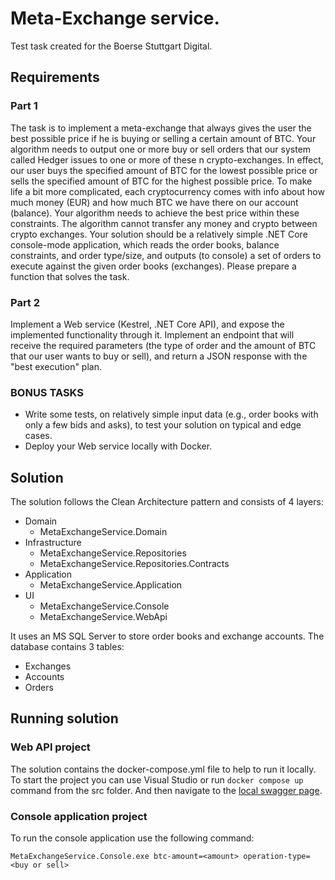 # Meta-Exchange service.

Test task created for the Boerse Stuttgart Digital.

## Requirements

### Part 1

The task is to implement a meta-exchange that always gives the user the best possible price if he is buying or selling a certain amount of BTC.
Your algorithm needs to output one or more buy or sell orders that our system called Hedger issues to one or more of these n crypto-exchanges. In effect, our user buys the specified amount of BTC for the lowest possible price or sells the specified amount of BTC for the highest possible price.
To make life a bit more complicated, each cryptocurrency comes with info about how much money (EUR) and how much BTC we have there on our account (balance). Your algorithm needs to achieve the best price within these constraints. The algorithm cannot transfer any money and crypto between crypto exchanges.
Your solution should be a relatively simple .NET Core console-mode application, which reads the order books, balance constraints, and order type/size, and outputs (to console) a set of orders to execute against the given order books (exchanges). Please prepare a function that solves the task.

### Part 2

Implement a Web service (Kestrel, .NET Core API), and expose the implemented functionality through it. Implement an endpoint that will receive the required parameters (the type of order and the amount of BTC that our user wants to buy or sell), and return a JSON response with the "best execution" plan.

### BONUS TASKS

- Write some tests, on relatively simple input data (e.g., order books with only a few bids and asks), to test your solution on typical and edge cases.
- Deploy your Web service locally with Docker.

## Solution

The solution follows the Clean Architecture pattern and consists of 4 layers:
 - Domain
	 - MetaExchangeService.Domain
 - Infrastructure
	 - MetaExchangeService.Repositories
	 - MetaExchangeService.Repositories.Contracts
 - Application
	 - MetaExchangeService.Application
 - UI
	 - MetaExchangeService.Console
	 - MetaExchangeService.WebApi

It uses an MS SQL Server to store order books and exchange accounts. The database contains 3 tables:
 - Exchanges
 - Accounts
 - Orders

## Running solution

### Web API project

The solution contains the docker-compose.yml file to help to run it locally. To start the project you can use Visual Studio or run
`
docker compose up
`
command from the src folder. And then navigate to the [local swagger page](https://localhost:52708/swagger/index.html).

### Console application project

To run the console application use the following command:

`
MetaExchangeService.Console.exe btc-amount=<amount> operation-type=<buy or sell>
`
